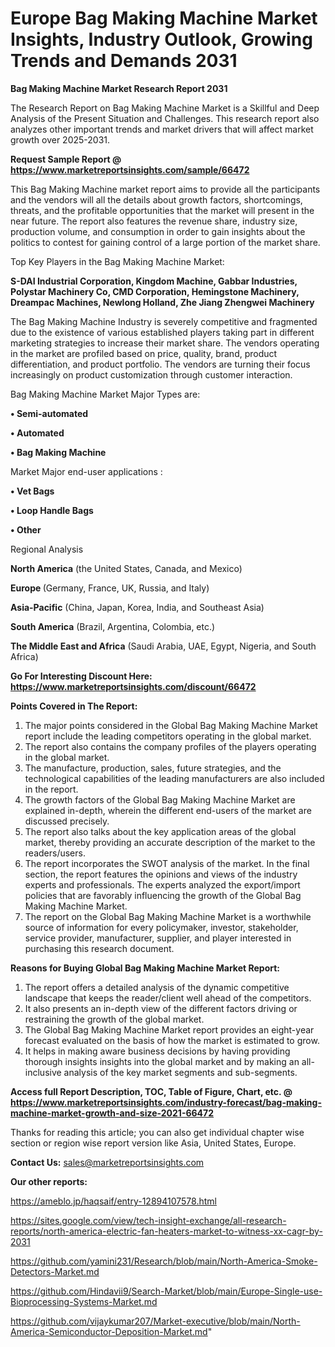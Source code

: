 # Europe Bag Making Machine Market Insights, Industry Outlook, Growing Trends and Demands 2031

<strong>Bag Making Machine Market Research Report 2031</strong>

The Research Report on Bag Making Machine Market is a Skillful and Deep Analysis of the Present Situation and Challenges. This research report also analyzes other important trends and market drivers that will affect market growth over 2025-2031.

<strong>Request Sample Report @ <a href=https://www.marketreportsinsights.com/sample/66472>https://www.marketreportsinsights.com/sample/66472</a></strong>

This Bag Making Machine market report aims to provide all the participants and the vendors will all the details about growth factors, shortcomings, threats, and the profitable opportunities that the market will present in the near future. The report also features the revenue share, industry size, production volume, and consumption in order to gain insights about the politics to contest for gaining control of a large portion of the market share.

Top Key Players in the Bag Making Machine Market:

<strong>S-DAI Industrial Corporation, Kingdom Machine, Gabbar Industries, Polystar Machinery Co, CMD Corporation, Hemingstone Machinery, Dreampac Machines, Newlong Holland, Zhe Jiang Zhengwei Machinery</strong>

The Bag Making Machine Industry is severely competitive and fragmented due to the existence of various established players taking part in different marketing strategies to increase their market share. The vendors operating in the market are profiled based on price, quality, brand, product differentiation, and product portfolio. The vendors are turning their focus increasingly on product customization through customer interaction.

Bag Making Machine Market Major Types are:

<strong>• Semi-automated

• Automated

• Bag Making Machine</strong>

Market Major end-user applications :

<strong>• Vet Bags

• Loop Handle Bags

• Other</strong>

Regional Analysis

</u><strong><b>North America</b></strong> (the United States, Canada, and Mexico)

<strong><b>Europe </b></strong>(Germany, France, UK, Russia, and Italy)

<strong><b>Asia-Pacific</b></strong> (China, Japan, Korea, India, and Southeast Asia)

<strong><b>South America</b></strong> (Brazil, Argentina, Colombia, etc.)

<strong><b>The Middle East and Africa</b></strong> (Saudi Arabia, UAE, Egypt, Nigeria, and South Africa)

<strong>Go For Interesting Discount Here: <a href=https://www.marketreportsinsights.com/discount/66472>https://www.marketreportsinsights.com/discount/66472</a></strong>

<strong>Points Covered in The Report:</strong>
<ol>
  <li>The major points considered in the Global Bag Making Machine Market report include the leading competitors operating in the global market.</li>
  <li>The report also contains the company profiles of the players operating in the global market.</li>
  <li>The manufacture, production, sales, future strategies, and the technological capabilities of the leading manufacturers are also included in the report.</li>
  <li>The growth factors of the Global Bag Making Machine Market are explained in-depth, wherein the different end-users of the market are discussed precisely.</li>
  <li>The report also talks about the key application areas of the global market, thereby providing an accurate description of the market to the readers/users.</li>
  <li>The report incorporates the SWOT analysis of the market. In the final section, the report features the opinions and views of the industry experts and professionals. The experts analyzed the export/import policies that are favorably influencing the growth of the Global Bag Making Machine Market.</li>
  <li>The report on the Global Bag Making Machine Market is a worthwhile source of information for every policymaker, investor, stakeholder, service provider, manufacturer, supplier, and player interested in purchasing this research document.</li>
</ol>
<strong>Reasons for Buying Global Bag Making Machine Market Report:</strong>

<ol>
  <li>The report offers a detailed analysis of the dynamic competitive landscape that keeps the reader/client well ahead of the competitors.</li>
  <li>It also presents an in-depth view of the different factors driving or restraining the growth of the global market.</li>
  <li>The Global Bag Making Machine Market report provides an eight-year forecast evaluated on the basis of how the market is estimated to grow.</li>
  <li>It helps in making aware business decisions by having providing thorough insights insights into the global market and by making an all-inclusive analysis of the key market segments and sub-segments.</li>
</ol>
<strong>Access full Report Description, TOC, Table of Figure, Chart, etc. @ <a href=https://www.marketreportsinsights.com/industry-forecast/bag-making-machine-market-growth-and-size-2021-66472>https://www.marketreportsinsights.com/industry-forecast/bag-making-machine-market-growth-and-size-2021-66472</a></strong>


Thanks for reading this article; you can also get individual chapter wise section or region wise report version like Asia, United States, Europe.

<strong>Contact Us:</strong>
sales@marketreportsinsights.com

<strong>Our other reports:</strong>

<a href=https://ameblo.jp/haqsaif/entry-12894107578.html>https://ameblo.jp/haqsaif/entry-12894107578.html</a>

<a href=https://sites.google.com/view/tech-insight-exchange/all-research-reports/north-america-electric-fan-heaters-market-to-witness-xx-cagr-by-2031>https://sites.google.com/view/tech-insight-exchange/all-research-reports/north-america-electric-fan-heaters-market-to-witness-xx-cagr-by-2031</a>

<a href=https://github.com/yamini231/Research/blob/main/North-America-Smoke-Detectors-Market.md>https://github.com/yamini231/Research/blob/main/North-America-Smoke-Detectors-Market.md</a>

<a href=https://github.com/Hindavii9/Search-Market/blob/main/Europe-Single-use-Bioprocessing-Systems-Market.md>https://github.com/Hindavii9/Search-Market/blob/main/Europe-Single-use-Bioprocessing-Systems-Market.md</a>

<a href=https://github.com/vijaykumar207/Market-executive/blob/main/North-America-Semiconductor-Deposition-Market.md>https://github.com/vijaykumar207/Market-executive/blob/main/North-America-Semiconductor-Deposition-Market.md</a>"
